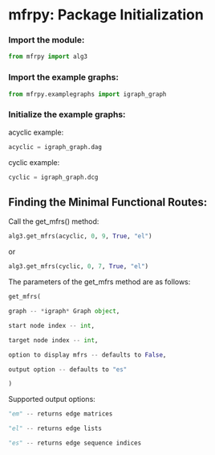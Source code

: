 # mfrpy: Package Initialization

### Import the module:

```py
from mfrpy import alg3
```

### Import the example graphs:

```py
from mfrpy.examplegraphs import igraph_graph
```

### Initialize the example graphs:

acyclic example:

```py
acyclic = igraph_graph.dag
```

cyclic example:

```py
cyclic = igraph_graph.dcg
```


## Finding the Minimal Functional Routes:

Call the get_mfrs() method:

```py
alg3.get_mfrs(acyclic, 0, 9, True, "el")
```

or

```py
alg3.get_mfrs(cyclic, 0, 7, True, "el")
```


The parameters of the get_mfrs method are as follows:

```py
get_mfrs(

graph -- *igraph* Graph object, 

start node index -- int, 

target node index -- int, 

option to display mfrs -- defaults to False,

output option -- defaults to "es"

)
```


Supported output options:

```py
"em" -- returns edge matrices

"el" -- returns edge lists

"es" -- returns edge sequence indices
```



